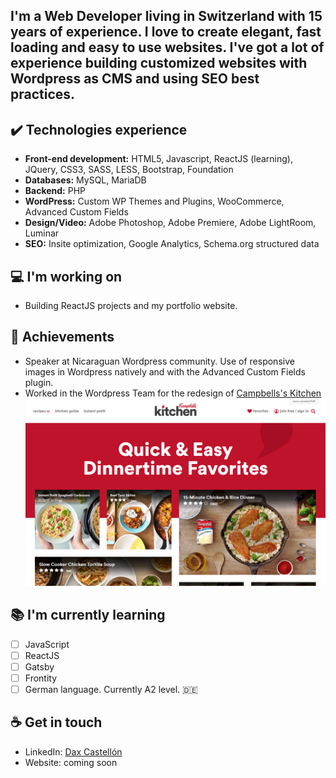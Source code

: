 I'm a Web Developer living in Switzerland with 15 years of experience. I love to create elegant, fast loading and easy to use websites. I've got a lot of experience building customized websites with Wordpress as CMS and using SEO best practices.
---

## ✔️ Technologies experience 
* **Front-end development:** HTML5, Javascript, ReactJS (learning), JQuery, CSS3, SASS, LESS, Bootstrap, Foundation
* **Databases:** MySQL, MariaDB
* **Backend:** PHP
* **WordPress:** Custom WP Themes and Plugins, WooCommerce, Advanced Custom Fields
* **Design/Video:** Adobe Photoshop, Adobe Premiere, Adobe LightRoom, Luminar
* **SEO:** Insite optimization, Google Analytics, Schema.org structured data

## 💻 I'm working on
- Building ReactJS projects and my portfolio website.

## 👑 Achievements
* Speaker at Nicaraguan Wordpress community. Use of responsive images in Wordpress natively and with the Advanced Custom Fields plugin.
* Worked in the Wordpress Team for the redesign of <a href = "https://www.campbells.com/kitchen/">Campbells's Kitchen</a>
<img src= "https://github.com/dcaste/dcaste/blob/master/dcaste-campbells.png"></img>

## 📚 I'm currently learning
* [ ] JavaScript
* [ ] ReactJS
* [ ] Gatsby
* [ ] Frontity
* [ ] German language. Currently A2 level. :de:

## ☕ Get in touch
- LinkedIn: <a href = "https://www.linkedin.com/in/daxcastellonmeyrat/">Dax Castellón</a>
- Website: coming soon
<br>
<br>
